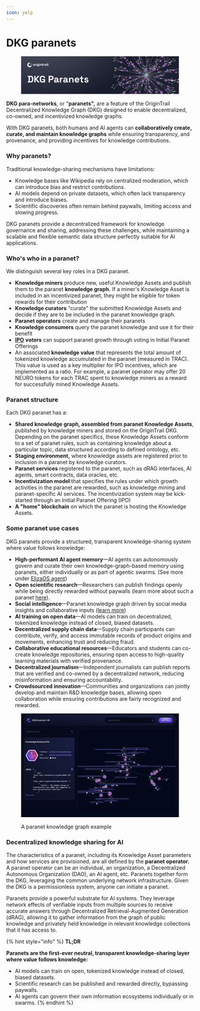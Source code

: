 ```yaml
---
icon: yelp
---
```


# DKG paranets

<figure><img src="../../.gitbook/assets/DKG Paranets.png" alt=""><figcaption></figcaption></figure>

**DKG para-networks**, or "**paranets",** are a feature of the OriginTrail Decentralized Knowledge Graph (DKG) designed to enable decentralized, co-owned, and incentivized knowledge graphs.&#x20;

With DKG paranets, both humans and AI agents can **collaboratively create, curate, and maintain knowledge graphs** while ensuring transparency, and provenance, and providing incentives for knowledge contributions.&#x20;

### Why paranets?

Traditional knowledge-sharing mechanisms have limitations:

* Knowledge bases like Wikipedia rely on centralized moderation, which can introduce bias and restrict contributions.
* AI models depend on private datasets, which often lack transparency and introduce biases.
* Scientific discoveries often remain behind paywalls, limiting access and slowing progress.

DKG paranets provide a decentralized framework for knowledge governance and sharing, addressing these challenges, while maintaining a scalable and flexible semantic data structure perfectly suitable for AI applications.

### Who's who in a paranet?

We distinguish several key roles in a DKG paranet.

* **Knowledge miners** produce new, useful Knowledge Assets and publish them to the paranet **knowledge graph.** If a miner's Knowledge Asset is included in an incentivized paranet, they might be eligible for token rewards for their contribution
* **Knowledge curators** "curate" the submitted Knowledge Assets and decide if they are to be included in the paranet knowledge graph.
* **Paranet operators** create and manage their paranets
* **Knowledge consumers** query the paranet knowledge and use it for their benefit
* [**IPO**](initial-paranet-offerings-ipos/) **voters** can support paranet growth through voting in Initial Paranet Offerings
* An associated **knowledge value** that represents the total amount of tokenized knowledge accumulated in the paranet (measured in TRAC). This value is used as a key multiplier for IPO incentives, which are implemented as a ratio. For example, a paranet operator may offer 20 NEURO tokens for each TRAC spent to knowledge miners as a reward for successfully mined Knowledge Assets.&#x20;

### Paranet structure

Each DKG paranet has a:

* **Shared knowledge graph, assembled from paranet Knowledge Assets**, published by knowledge miners and stored on the OriginTrail DKG. Depending on the paranet specifics, these Knowledge Assets conform to a set of paranet rules, such as containing knowledge about a particular topic, data structured according to defined ontology, etc.
* **Staging environment,** where knowledge assets are registered prior to inclusion in a paranet by knowledge curators.
* **Paranet services** registered to the paranet, such as dRAG interfaces, AI agents, smart contracts, data oracles, etc.
* **Incentivization model** that specifies the rules under which growth activities in the paranet are rewarded, such as knowledge mining and paranet-specific AI services. The incentivization system may be kick-started through an Initial Paranet Offering (IPO)
* **A "home" blockchain** on which the paranet is hosting the Knowledge Assets.

### Some paranet use cases

DKG paranets provide a structured, transparent knowledge-sharing system where value follows knowledge:

* **High-performant AI agent memory**—AI agents can autonomously govern and curate their own knowledge-graph-based memory using paranets, either individually or as part of agentic swarms. (See more under [ElizaOS agent](../ai-agents/elizaos-dkg-agent.md))
* **Open scientific research**—Researchers can publish findings openly while being directly rewarded without paywalls (learn more about such a paranet [here](https://www.youtube.com/watch?v=9O-DB4EftOk)).
* **Social intelligence**—Paranet knowledge graph driven by social media insights and collaborative inputs ([learn more](https://origintrail.io/blog/growing-the-buz-economy-announcing-the-social-intelligence-paranet-launch))
* **AI training on open data**—AI models can train on decentralized, tokenized knowledge instead of closed, biased datasets.
* **Decentralized supply chain data**—Supply chain participants can contribute, verify, and access immutable records of product origins and movements, enhancing trust and reducing fraud.
* **Collaborative educational resources**—Educators and students can co-create knowledge repositories, ensuring open access to high-quality learning materials with verified provenance.
* **Decentralized journalism**—Independent journalists can publish reports that are verified and co-owned by a decentralized network, reducing misinformation and ensuring accountability.
* **Crowdsourced innovation**—Communities and organizations can jointly develop and maintain R\&D knowledge bases, allowing open collaboration while ensuring contributions are fairly recognized and rewarded.

<figure><img src="../../.gitbook/assets/Screenshot 2025-02-26 at 17.22.36.png" alt=""><figcaption><p>A paranet knowledge graph example</p></figcaption></figure>

### Decentralized knowledge sharing for AI

The characteristics of a paranet, including its Knowledge Asset parameters and how services are provisioned, are all defined by the **paranet operator.** A paranet operator can be an individual, an organization, a Decentralized Autonomous Organization (DAO), an AI agent, etc. Paranets together form the DKG, leveraging the common underlying network infrastructure. Given the DKG is a permissionless system, anyone can initiate a paranet.

Paranets provide a powerful substrate for AI systems. They leverage network effects of verifiable inputs from multiple sources to receive accurate answers through Decentralized Retrieval-Augmented Generation (dRAG), allowing it to gather information from the graph of public knowledge and privately held knowledge in relevant knowledge collections that it has access to.

{% hint style="info" %}
**TL;DR**&#x20;

**Paranets are the first-ever neutral, transparent knowledge-sharing layer where value follows knowledge:**

* AI models can train on open, tokenized knowledge instead of closed, biased datasets.
* Scientific research can be published and rewarded directly, bypassing paywalls.
* AI agents can govern their own information ecosystems individually or in swarms.
{% endhint %}
